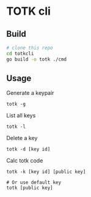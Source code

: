 # TOTK cli

## Build

```bash
# clone this repo
cd totkcli
go build -o totk ./cmd
```

## Usage

Generate a keypair

```
totk -g
```

List all keys

```
totk -l
```

Delete a key

```
totk -d [key id]
```

Calc totk code

```
totk -k [key id] [public key]

# Or use default key
totk [public key]
```
